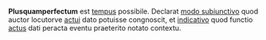**Plusquamperfectum** est [tempus](tempus.md) possibile. Declarat [modo subiunctivo](subiunctivus.md) quod auctor locutorve [actui](actus.md) dato potuisse congnoscit, et [indicativo](indicativus.md) quod functio [actus](actus.md) dati peracta eventu praeterito notato contextu.

